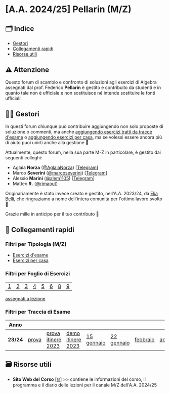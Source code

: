 # [A.A. 2024/25] Pellarin (M/Z)

## 🗂 Indice

- [Gestori](#-gestori)
- [Collegamenti rapidi](#-collegamenti-rapidi)
- [Risorse utili](#-risorse-utili)

## ⚠️ Attenzione

Questo forum di scambio e confronto di soluzioni agli esercizi di Algebra assegnati dal prof. Federico **Pellarin** è gestito e contribuito da studenti e in quanto tale non è ufficiale e non sostituisce né intende sostituire le fonti ufficiali!

## 👷‍♀️ Gestori

In questi forum chiunque può contribuire aggiungendo non solo proposte di soluzione o commenti, ma anche [aggiungendo esercizi tratti da tracce d'esame](../../../discussions/new?category=esami-m-z) o [aggiungendo esercizi per casa](../../../discussions/new?category=esercizi-m-z), ma se volessi essere ancora più di aiuto puoi unirti anche alla gestione 🙂

Attualmente, questo forum, nella sua parte M-Z in particolare, è gestito dai seguenti colleghi:
- Aglaia **Norza** ([@AglaiaNorza](https://github.com/aglaianorza)) [[Telegram](https://t.me/aglaianorza)]
- Marco **Severini** ([@marcoseverini](https://github.com/marcoseverini)) [[Telegram](https://t.me/severoga)]
- Alessio **Marini** ([@alem1105](https://github.com/alem1105)) [[Telegram](https://t.me/alem1153)]
- Matteo **R.** ([@rimaout](https://github.com/rimaout))

Originariamente è stato invece creato e gestito, nell'A.A. 2023/24, da [Elia Belli](https://github.com/Elia-Belli), che ringraziamo a nome dell'intera comunità per l'ottimo lavoro svolto 💪

Grazie mille in anticipo per il tuo contributo 🙌

## 🔗 Collegamenti rapidi

### Filtri per Tipologia (M/Z)

- [Esercizi d'esame](../../../discussions/categories/esami-m-z)
- [Esercizi per casa](../../../discussions/categories/esercizi-m-z)

### Filtri per Foglio di Esercizi

|                                                                               | | | | | | | |
|-------------------------------------------------------------------------------|-|-|-|-|-|-|-|
| [1](../../../discussions?discussions_q=label%3A"[M-Z]+(2024%2F25)+Foglio+1")  | [2](../../../discussions?discussions_q=label%3A"[M-Z]+(2024%2F25)+Foglio+2")  |[3](../../../discussions?discussions_q=label%3A"[M-Z]+(2024%2F25)+Foglio+3")  |[4](../../../discussions?discussions_q=label%3A"[M-Z]+(2024%2F25)+Foglio+4")  |[5](../../../discussions?discussions_q=label%3A"[M-Z]+(2024%2F25)+Foglio+5")  |[6](../../../discussions?discussions_q=label%3A"[M-Z]+(2024%2F25)+Foglio+6")  |[8](../../../discussions?discussions_q=label%3A"[M-Z]+(2024%2F25)+Foglio+8")  |[9](../../../discussions?discussions_q=label%3A"[M-Z]+(2024%2F25)+Foglio+9")  |


[assegnati a lezione](../../../discussions?discussions_q=label%3A"[M-Z]+(2024%2F25)+lasciati+a+lezione")

### Filtri per Traccia di Esame

| Anno      |                                                                                    |    | | | | | | | |
|-----------|------------------------------------------------------------------------------------|----|-|-|-|-|-|-|-|
| **23/24** | [prova](../../../discussions?discussions_q=label%3A"prova+18+dicembre+2023+[M-Z]") |[prova itinere 2023](../../../discussions?discussions_q=label%3A"prova+in+itinere+2023+[M%2FZ]") |[demo itinere 2023](../../../discussions?discussions_q=label%3A"demo+prova+in+itinere+2023+[M-Z]")|  [15 gennaio](../../../discussions?discussions_q=label%3A"15+gennaio+2024+[M-Z]") | [22 gennaio](../../../discussions?discussions_q=label%3A"22+gennaio+2024+[M-Z]") | [febbraio](../../../discussions?discussions_q=label%3A"13+febbraio+2024+[M-Z]") | [aprile](../../../discussions?discussions_q=label%3A"17+aprile+2024+[M-Z]") | [giugno](../../../discussions?discussions_q=label%3A"3+giugno+2024+[M-Z]") | [luglio](../../../discussions?discussions_q=label%3A"17+luglio+2024+[M-Z]") |


## 🗃 Risorse utili

- **Sito Web del Corso** [[🌐]](https://sites.google.com/uniroma1.it/algebra-informatica-2023-2024/home-page) >> contiene le informazioni del corso, il programma e il diario delle lezioni per il canale M/Z dell'A.A. 2024/25
